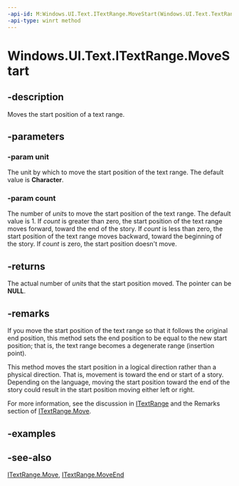 ```yaml
---
-api-id: M:Windows.UI.Text.ITextRange.MoveStart(Windows.UI.Text.TextRangeUnit,System.Int32)
-api-type: winrt method
---
```


<!-- Method syntax
public int MoveStart(Windows.UI.Text.TextRangeUnit unit, System.Int32 count)
-->

# Windows.UI.Text.ITextRange.MoveStart

## -description
Moves the start position of a text range.



## -parameters
### -param unit
The unit by which to move the start position of the text range. The default value is **Character**.

### -param count
The number of *unit*s to move the start position of the text range. The default value is 1. If *count* is greater than zero, the start position of the text range moves forward, toward the end of the story. If *count* is less than zero, the start position of the text range moves backward, toward the beginning of the story. If *count* is zero, the start position doesn't move.

## -returns
The actual number of *unit*s that the start position moved. The pointer can be **NULL**.

## -remarks
If you move the start position of the text range so that it follows the original end position, this method sets the end position to be equal to the new start position; that is, the text range becomes a degenerate range (insertion point).

This method moves the start position in a logical direction rather than a physical direction. That is, movement is toward the end or start of a story. Depending on the language, moving the start position toward the end of the story could result in the start position moving either left or right.

For more information, see the discussion in [ITextRange](itextrange.md) and the Remarks section of [ITextRange.Move](itextrange_move_1126378751.md).

## -examples

## -see-also
[ITextRange.Move](itextrange_move_1126378751.md), [ITextRange.MoveEnd](itextrange_moveend_1212634036.md)
